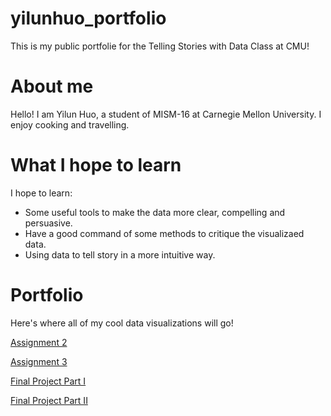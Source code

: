 # yilunhuo_portfolio
This is my public portfolie for the Telling Stories with Data Class at CMU!

# About me
Hello! I am Yilun Huo, a student of MISM-16 at Carnegie Mellon University. 
I enjoy cooking and travelling.

# What I hope to learn
I hope to learn:
- Some useful tools to make the data more clear, compelling and persuasive.
- Have a good command of some methods to critique the visualizaed data.
- Using data to tell story in a more intuitive way.

# Portfolio
Here's where all of my cool data visualizations will go!

[Assignment 2](/dataviz2.md)

[Assignment 3](/dataviz3.md)

[Final Project Part I](/dataviz4.md)

[Final Project Part II](/dataviz5.md)



